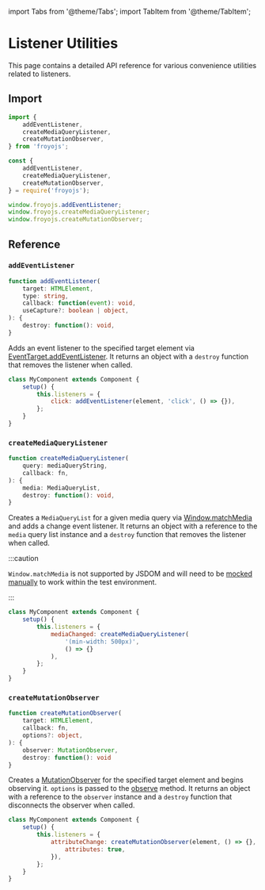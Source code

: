 import Tabs from '@theme/Tabs';
import TabItem from '@theme/TabItem';

# Listener Utilities

This page contains a detailed API reference for various convenience utilities related to listeners.

## Import

<Tabs>
<TabItem value="es6" label="ES6" default>

```js
import {
    addEventListener,
    createMediaQueryListener,
    createMutationObserver,
} from 'froyojs';
```

</TabItem>
<TabItem value="commonjs" label="CommonJS">

```js
const {
    addEventListener,
    createMediaQueryListener,
    createMutationObserver,
} = require('froyojs');
```

</TabItem>
<TabItem value="browser" label="Browser (CDN)">

```js
window.froyojs.addEventListener;
window.froyojs.createMediaQueryListener;
window.froyojs.createMutationObserver;
```

</TabItem>
</Tabs>

## Reference

### `addEventListener`

```ts
function addEventListener(
    target: HTMLElement,
    type: string,
    callback: function(event): void,
    useCapture?: boolean | object,
): {
    destroy: function(): void,
}
```

Adds an event listener to the specified target element via [EventTarget.addEventListener](https://developer.mozilla.org/en-US/docs/Web/API/EventTarget/addEventListener). It returns an object with a `destroy` function that removes the listener when called.

```js
class MyComponent extends Component {
    setup() {
        this.listeners = {
            click: addEventListener(element, 'click', () => {}),
        };
    }
}
```

### `createMediaQueryListener`

```ts
function createMediaQueryListener(
    query: mediaQueryString,
    callback: fn,
): {
    media: MediaQueryList,
    destroy: function(): void,
}
```

Creates a `MediaQueryList` for a given media query via [Window.matchMedia](https://developer.mozilla.org/en-US/docs/Web/API/Window/matchMedia) and adds a change event listener. It returns an object with a reference to the `media` query list instance and a `destroy` function that removes the listener when called.

:::caution

`Window.matchMedia` is not supported by JSDOM and will need to be [mocked manually](https://jestjs.io/docs/26.x/manual-mocks#mocking-methods-which-are-not-implemented-in-jsdom) to work within the test environment.

:::

```js
class MyComponent extends Component {
    setup() {
        this.listeners = {
            mediaChanged: createMediaQueryListener(
                '(min-width: 500px)',
                () => {}
            ),
        };
    }
}
```

### `createMutationObserver`

```ts
function createMutationObserver(
    target: HTMLElement,
    callback: fn,
    options?: object,
): {
    observer: MutationObserver,
    destroy: function(): void
}
```

Creates a [MutationObserver](https://developer.mozilla.org/en-US/docs/Web/API/MutationObserver) for the specified target element and begins observing it. `options` is passed to the [observe](https://developer.mozilla.org/en-US/docs/Web/API/MutationObserver/observe) method. It returns an object with a reference to the `observer` instance and a `destroy` function that disconnects the observer when called.

```js
class MyComponent extends Component {
    setup() {
        this.listeners = {
            attributeChange: createMutationObserver(element, () => {}, {
                attributes: true,
            }),
        };
    }
}
```
